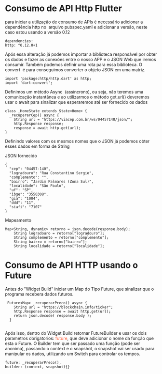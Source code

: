 # Consumo de API Http Flutter

para iniciar a utilização de consumo de APIs é necessário adicionar a dependência http no  arquivo pubspec.yaml e adicionar a versão, neste caso estou usando a versão 0.12
```
dependencies:
http: ^0.12.0+1
```

Após essa alteração já podemos importar a biblioteca responsável por obter os dados e fazer as conexões entre o nosso APP e o JSON Web que iremos consumir. Também podemos definir uma rota para essa biblioteca. O convert  é para conseguimos converter o objeto JSON em uma matriz.
```
import 'package:http/http.dart' as http;
import 'dart:convert';
```

Definimos um método Async  (assíncrono), ou seja, não teremos uma comunicação instantânea e ao utilizarmos o método get.url() deveremos usar o await para sinalizar que esperaremos até ser fornecido os dados
```
class _HomeState extends State<Home> { 
  _recuperarCep() async { 
    String url = "https://viacep.com.br/ws/04457140/json/"; 
    http.Response response; 
    response = await http.get(url); 
}
```

Definindo valores com os mesmos nomes que o JSON já podemos obter esses dados em forma de String

JSON fornecido
```
{ 
  "cep": "04457-140", 
  "logradouro": "Rua Constantino Sergio", 
  "complemento": "", 
  "bairro": "Jardim Palmares (Zona Sul)", 
  "localidade": "São Paulo", 
  "uf": "SP", 
  "ibge": "3550308", 
  "gia": "1004", 
  "ddd": "11", 
  "siafi": "7107" 
}
```

Mapeamento
```
Map<String, dynamic> retorno = json.decode(response.body); 
    String logradouro = retorno["logradouro"]; 
    String complemento = retorno["complemento"]; 
    String bairro = retorno["bairro"]; 
    String localidade = retorno["localidade"];
```

# Consumo de API HTTP usando o Future

Antes do "Widget Build" iniciar um Map do Tipo Future, que sinalizar que o programa recebera dados futuros.
```
 Future<Map> _recuperarPreco() async {
    String url = "https://blockchain.info/ticker";
    http.Response response = await http.get(url);
    return json.decode( response.body );
  }
  
```
Após isso, dentro do Widget Build retornar FutureBuilder e usar os dois parametros obrigatorios: <span style="color:#FF5733;">future</span>, que deve adicionar o nome da função que esta o Future. O Builder tem que ser passado uma função (pode ser anonima), passando o context e o snapshot, o snapshot vai ser usado para manipular os dados, utilizando um Switch para controlar os tempos.

```
future: _recuperarPreco(),
builder: (context, snapshot){}
```
